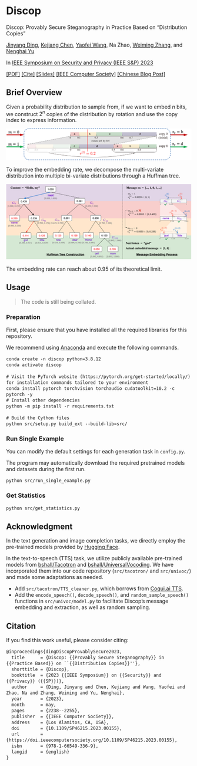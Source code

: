 # Discop

Discop: Provably Secure Steganography in Practice Based on “Distribution Copies”

[Jinyang Ding](https://dingjinyang.github.io/), [Kejiang Chen](http://home.ustc.edu.cn/~chenkj/), [Yaofei Wang](http://faculty.hfut.edu.cn/yaofeiwang/en/index.htm), Na Zhao, [Weiming Zhang](http://staff.ustc.edu.cn/~zhangwm/), and [Nenghai Yu](http://staff.ustc.edu.cn/~ynh/)

In [IEEE Symposium on Security and Privacy (IEEE S&P) 2023](https://sp2023.ieee-security.org/)

[[PDF]](https://dingjinyang.github.io/uploads/Discop_sp23_paper.pdf) [[Cite]](#citation) [[Slides]](https://dingjinyang.github.io/uploads/Discop_sp23_slides.pdf) [[IEEE Computer Society]](https://doi.ieeecomputersociety.org/10.1109/SP46215.2023.00155) [[Chinese Blog Post]](https://comydream.github.io/2023/06/07/discop-sp23/)

## Brief Overview

Given a probability distribution to sample from, if we want to embed $n$ bits, we construct $2^{n}$ copies of the distribution by rotation and use the copy index to express information.

![](rotate.png)

To improve the embedding rate, we decompose the multi-variate distribution into multiple bi-variate distributions through a Huffman tree.

![](recursion.png)

The embedding rate can reach about 0.95 of its theoretical limit.

## Usage

> The code is still being collated.

### Preparation

First, please ensure that you have installed all the required libraries for this repository.

We recommend using [Anaconda](https://anaconda.org/anaconda/conda) and execute the following commands.

```shell
conda create -n discop python=3.8.12
conda activate discop

# Visit the PyTorch website (https://pytorch.org/get-started/locally/) for installation commands tailored to your environment
conda install pytorch torchvision torchaudio cudatoolkit=10.2 -c pytorch -y
# Install other dependencies
python -m pip install -r requirements.txt

# Build the Cython files
python src/setup.py build_ext --build-lib=src/
```

### Run Single Example

You can modify the default settings for each generation task in `config.py`.

The program may automatically download the required pretrained models and datasets during the first run.

```shell
python src/run_single_example.py
```

### Get Statistics

```shell
python src/get_statistics.py
```

## Acknowledgment

In the text generation and image completion tasks, we directly employ the pre-trained models provided by [Hugging Face](https://huggingface.co/models).

In the text-to-speech (TTS) task, we utilize publicly available pre-trained models from [bshall/Tacotron](https://github.com/bshall/Tacotron/tree/main/tacotron) and [bshall/UniversalVocoding](https://github.com/bshall/UniversalVocoding).
We have incorporated them into our code repository (`src/tacotron/` and `src/univoc/`) and made some adaptations as needed.

- Add `src/tacotron/TTS_cleaner.py`, which borrows from [Coqui.ai TTS](https://github.com/coqui-ai/TTS/blob/main/TTS/tts/utils/text/cleaners.py).
- Add the `encode_speech()`, `decode_speech()`, and `random_sample_speech()` functions in `src/univoc/model.py` to facilitate Discop’s message embedding and extraction, as well as random sampling.

## Citation

If you find this work useful, please consider citing:

```
@inproceedings{dingDiscopProvablySecure2023,
  title      = {Discop: {{Provably Secure Steganography}} in {{Practice Based}} on ``{{Distribution Copies}}''},
  shorttitle = {Discop},
  booktitle  = {2023 {{IEEE Symposium}} on {{Security}} and {{Privacy}} ({{SP}})},
  author     = {Ding, Jinyang and Chen, Kejiang and Wang, Yaofei and Zhao, Na and Zhang, Weiming and Yu, Nenghai},
  year       = {2023},
  month      = may,
  pages      = {2238--2255},
  publisher  = {{IEEE Computer Society}},
  address    = {Los Alamitos, CA, USA},
  doi        = {10.1109/SP46215.2023.00155},
  url        = {https://doi.ieeecomputersociety.org/10.1109/SP46215.2023.00155},
  isbn       = {978-1-66549-336-9},
  langid     = {english}
}
```
